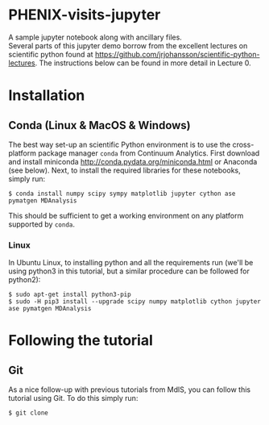 # PHENIX-visits-jupyter
A sample jupyter notebook along with ancillary files.  
Several parts of this jupyter demo borrow from the excellent lectures on scientific python found at https://github.com/jrjohansson/scientific-python-lectures. The instructions below can be found in more detail in Lecture 0.  

# Installation
## Conda (Linux & MacOS & Windows)
The best way set-up an scientific Python environment is to use the cross-platform package manager `conda` from Continuum Analytics. First download and install miniconda http://conda.pydata.org/miniconda.html or Anaconda (see below). Next, to install the required libraries for these notebooks, simply run:

    $ conda install numpy scipy sympy matplotlib jupyter cython ase pymatgen MDAnalysis

This should be sufficient to get a working environment on any platform supported by `conda`.

### Linux
In Ubuntu Linux, to installing python and all the requirements run (we'll be using python3 in this tutorial, but a similar procedure can be followed for python2):

    $ sudo apt-get install python3-pip
    $ sudo -H pip3 install --upgrade scipy numpy matplotlib cython jupyter ase pymatgen MDAnalysis

# Following the tutorial
## Git
As a nice follow-up with previous tutorials from MdlS, you can follow this tutorial using Git. To do this simply run:
    
    $ git clone 
